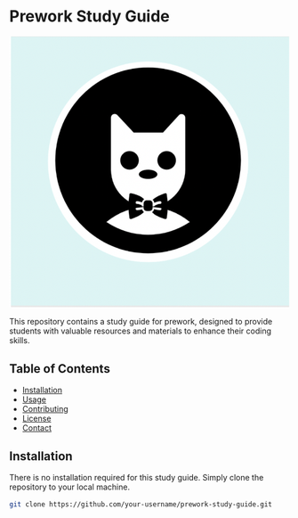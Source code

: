 # Prework Study Guide

![Profile image of cat wearing a bow tie.](./assets/bowtie-cat.png)

This repository contains a study guide for prework, designed to provide students with valuable resources and materials to enhance their coding skills.

## Table of Contents

- [Installation](#installation)
- [Usage](#usage)
- [Contributing](#contributing)
- [License](#license)
- [Contact](#contact)

## Installation

There is no installation required for this study guide. Simply clone the repository to your local machine.

```bash
git clone https://github.com/your-username/prework-study-guide.git
